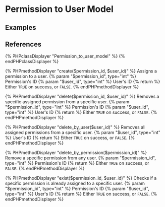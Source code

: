 # Permission to User Model

## Examples

## References

{% PHPclassDisplayer "Permission_to_user_model" %}
{% endPHPclassDisplayer %}

{% PHPmethodDisplayer "create($permission_id, $user_id)" %}
	Assigns a permission to a user.
	{% param "$permission_id", type="int" %}
	Permission's ID
	{% param "$user_id", type="int" %}
	User's ID
	{% return %}
	Either `TRUE` on success, or `FALSE`.
{% endPHPmethodDisplayer %}

{% PHPmethodDisplayer "delete($permission_id, $user_id)" %}
	Removes a specific assigned permission from a specific user.
	{% param "$permission_id", type="int" %}
	Permission's ID
	{% param "$user_id", type="int" %}
	User's ID
	{% return %}
	Either `TRUE` on success, or `FALSE`.
{% endPHPmethodDisplayer %}

{% PHPmethodDisplayer "delete_by_user($user_id)" %}
	Removes all assigned permissions from a specific user.
	{% param "$user_id", type="int" %}
	User's ID
	{% return %}
	Either `TRUE` on success, or `FALSE`.
{% endPHPmethodDisplayer %}

{% PHPmethodDisplayer "delete_by_permission($permission_id)" %}
	Remove a specific permission from any user.
	{% param "$permission_id", type="int" %}
	Permission's ID
	{% return %}
	Either `TRUE` on success, or `FALSE`.
{% endPHPmethodDisplayer %}

{% PHPmethodDisplayer "exist($permission_id, $user_id)" %}
	Checks if a specific permission is already assigned to a specific user.
	{% param "$permission_id", type="int" %}
	Permission's ID
	{% param "$user_id", type="int" %}
	User's ID
	{% return %}
	Either `TRUE` on success, or `FALSE`.
{% endPHPmethodDisplayer %}
